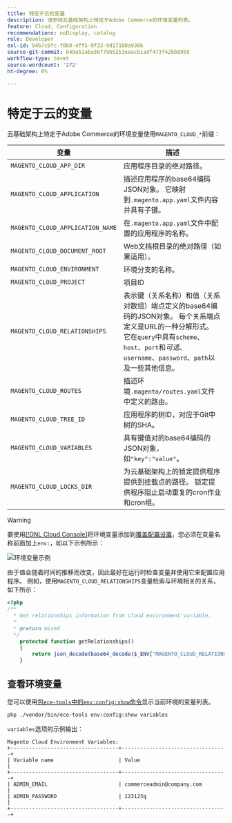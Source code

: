 ```yaml
---
title: 特定于云的变量
description: 请参阅云基础架构上特定于Adobe Commerce的环境变量列表。
feature: Cloud, Configuration
recommendations: noDisplay, catalog
role: Developer
exl-id: 84b7c0fc-f0b0-4ff5-9f33-9d17180a9306
source-git-commit: b49a51aba56f79b5253eeacb1adf473f42bb8959
workflow-type: tm+mt
source-wordcount: '272'
ht-degree: 0%

---
```


# 特定于云的变量

云基础架构上特定于Adobe Commerce的环境变量使用`MAGENTO_CLOUD_*`前缀：

| 变量 | 描述 |
| -------- | --------------- |
| `MAGENTO_CLOUD_APP_DIR` | 应用程序目录的绝对路径。 |
| `MAGENTO_CLOUD_APPLICATION` | 描述应用程序的base64编码JSON对象。 它映射到`.magento.app.yaml`文件内容并具有子键。 |
| `MAGENTO_CLOUD_APPLICATION_NAME` | 在`.magento.app.yaml`文件中配置的应用程序的名称。 |
| `MAGENTO_CLOUD_DOCUMENT_ROOT` | Web文档根目录的绝对路径（如果适用）。 |
| `MAGENTO_CLOUD_ENVIRONMENT` | 环境分支的名称。 |
| `MAGENTO_CLOUD_PROJECT` | 项目ID |
| `MAGENTO_CLOUD_RELATIONSHIPS` | 表示键（关系名称）和值（关系对数组）端点定义的base64编码的JSON对象。 每个关系端点定义是URL的一种分解形式。 它在`query`中具有`scheme`、`host`、`port`和&#x200B;_可选_、`username`、`password`、`path`以及一些其他信息。 |
| `MAGENTO_CLOUD_ROUTES` | 描述环境`.magento/routes.yaml`文件中定义的路由。 |
| `MAGENTO_CLOUD_TREE_ID` | 应用程序的树ID，对应于Git中树的SHA。 |
| `MAGENTO_CLOUD_VARIABLES` | 具有键值对的base64编码的JSON对象，如`"key":"value"`。 |
| `MAGENTO_CLOUD_LOCKS_DIR` | 为云基础架构上的锁定提供程序提供到挂载点的路径。 锁定提供程序阻止启动重复的cron作业和cron组。 |

>[!WARNING]
>
>要使用[[!DNL Cloud Console]](../project/overview.md)将环境变量添加到[覆盖配置设置](https://experienceleague.adobe.com/docs/commerce-operations/configuration-guide/paths/override-config-settings.html)，您必须在变量名称前面加上`env:`，如以下示例所示：
>
>![环境变量示例](../../assets/set-env-variable-ui.png)

由于值会随着时间的推移而改变，因此最好在运行时检查变量并使用它来配置应用程序。 例如，使用`MAGENTO_CLOUD_RELATIONSHIPS`变量检索与环境相关的关系，如下所示：

```php
<?php
/**
  * Get relationships information from cloud environment variable.
  *
  * @return mixed
  */
    protected function getRelationships()
    {
        return json_decode(base64_decode($_ENV["MAGENTO_CLOUD_RELATIONSHIPS"]), true);
    }
```

## 查看环境变量

您可以使用[包`ece-tools`中的`env:config:show`命令](../dev-tools/package-overview.md)显示当前环境的变量列表。

```bash
php ./vendor/bin/ece-tools env:config:show variables
```

`variables`选项的示例输出：

```
Magento Cloud Environment Variables:
+-----------------------------------+----------------------------------+
| Variable name                     | Value                            |
+-----------------------------------+----------------------------------+
| ADMIN_EMAIL                       | commerceadmin@company.com        |
| ADMIN_PASSWORD                    | 123123q                          |
+-----------------------------------+----------------------------------+
```
